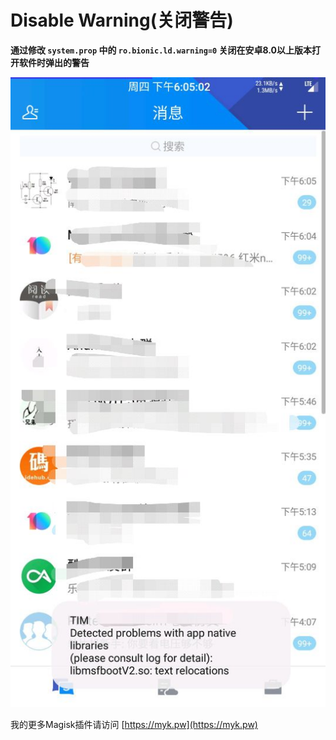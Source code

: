 # Disable Warning(关闭警告)

**通过修改 `system.prop` 中的 `ro.bionic.ld.warning=0` 关闭在安卓8.0以上版本打开软件时弹出的警告** 

![TIM](https://raw.githubusercontent.com/hais1992/Magisk-DisableWarning/master/tim.jpg)

我的更多Magisk插件请访问 [https://myk.pw](https://myk.pw)
